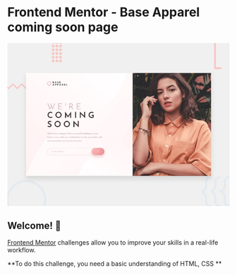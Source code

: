 # Frontend Mentor - Base Apparel coming soon page

![Design preview for the Base Apparel coming soon page coding challenge](./design/desktop-preview.jpg)

## Welcome! 👋



[Frontend Mentor](https://www.frontendmentor.io) challenges allow you to improve your skills in a real-life workflow.

**To do this challenge, you need a basic understanding of HTML, CSS **

